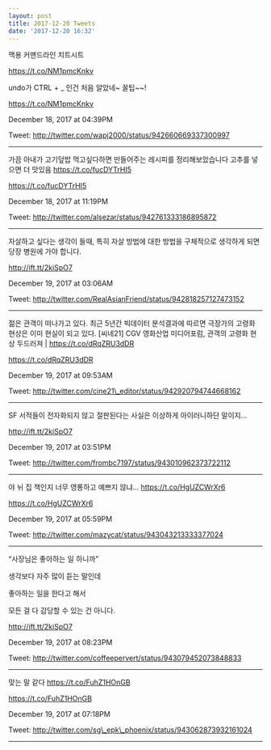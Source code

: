 ```yaml
---
layout: post
title: 2017-12-20 Tweets
date: '2017-12-20 16:32'
---
```




맥용 커맨드라인 치트시트 

https://t.co/NM1pmcKnkv



undo가 CTRL  + \_ 인건 처음 알았네~ 꿀팁~~!

https://t.co/NM1pmcKnkv

December 18, 2017 at 04:39PM

Tweet: http://twitter.com/wapj2000/status/942660669337300997

----------------------------------



가끔 아내가 고기덮밥 먹고싶다하면 만들어주는 레시피를 정리해보았습니다 고추를 넣으면 더 맛있음 https://t.co/fucDYTrHI5

https://t.co/fucDYTrHI5

December 18, 2017 at 11:19PM

Tweet: http://twitter.com/alsezar/status/942761333186895872

----------------------------------



자살하고 싶다는 생각이 들때, 특히 자살 방법에 대한 방법을 구체적으로 생각하게 되면 당장 병원에 가야 합니다.

http://ift.tt/2kiSpO7

December 19, 2017 at 03:06AM

Tweet: http://twitter.com/RealAsianFriend/status/942818257127473152

----------------------------------



젊은 관객이 떠나가고 있다. 최근 5년간 빅데이터 분석결과에 따르면 극장가의 고령화 현상은 이미 현실이 되고 있다. \[씨네21\] CGV 영화산업 미디어포럼, 관객의 고령화 현상 두드러져 \|  https://t.co/dRqZRU3dDR

https://t.co/dRqZRU3dDR

December 19, 2017 at 09:53AM

Tweet: http://twitter.com/cine21\_editor/status/942920794744668162

----------------------------------



SF 서적들이 전자화되지 않고 절판된다는 사실은 이상하게 아이러니하단 말이지...

http://ift.tt/2kiSpO7

December 19, 2017 at 03:51PM

Tweet: http://twitter.com/frombc7197/status/943010962373722112

----------------------------------



야 뉘 집 책인지 너무 영롱하고 예쁘지 않냐… https://t.co/HgUZCWrXr6

https://t.co/HgUZCWrXr6

December 19, 2017 at 05:59PM

Tweet: http://twitter.com/mazycat/status/943043213333377024

----------------------------------



“사장님은 좋아하는 일 하니까”

생각보다 자주 많이 듣는 말인데

좋아하는 일을 한다고 해서

모든 걸 다 감당할 수 있는 건 아니다.

http://ift.tt/2kiSpO7

December 19, 2017 at 08:23PM

Tweet: http://twitter.com/coffeepervert/status/943079452073848833

----------------------------------



맞는 말 같다 https://t.co/FuhZ1HOnGB

https://t.co/FuhZ1HOnGB

December 19, 2017 at 07:18PM

Tweet: http://twitter.com/sg\_epk\_phoenix/status/943062873932161024

----------------------------------



